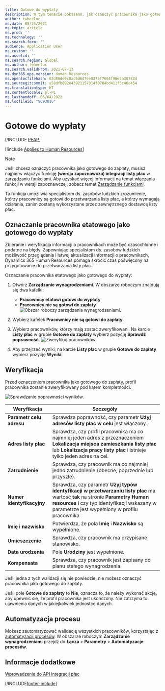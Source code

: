 ```yaml
---
title: Gotowe do wypłaty
description: W tym temacie pokazano, jak oznaczyć pracownika jako gotowego do zapłaty w Dynamics 365 Human Resources.
author: twheeloc
ms.date: 08/25/2021
ms.topic: article
ms.prod: ''
ms.technology: ''
ms.search.form: ''
audience: Application User
ms.custom: ''
ms.assetid: ''
ms.search.region: Global
ms.author: twheeloc
ms.search.validFrom: 2021-07-13
ms.dyn365.ops.version: Human Resources
ms.openlocfilehash: 62d86de9c0ad6d6d7ee8375f7664f96e2a30783d
ms.sourcegitcommit: a58dfb892e43921157014f0784bd411f5c40e454
ms.translationtype: HT
ms.contentlocale: pl-PL
ms.lasthandoff: 05/04/2022
ms.locfileid: "8693816"
---
```

# <a name="ready-to-pay"></a>Gotowe do wypłaty


[!INCLUDE [PEAP](../includes/peap-1.md)]

[!include [Applies to Human Resources](../includes/applies-to-hr.md)]

> [!NOTE]
> Jeśli chcesz oznaczyć pracownika jako gotowego do zapłaty, musisz najpierw włączyć funkcję **(wersja zapoznawcza) integracji listy płac** w zarządzaniu funkcjami. Aby uzyskać więcej informacji na temat włączania funkcji w wersji zapoznawczej, zobacz temat [Zarządzanie funkcjami](hr-admin-manage-features.md).

Ta funkcja umożliwia specjalistom ds. zasobów ludzkich zrozumienie, którzy pracownicy są gotowi do przetwarzania listy płac, a którzy wymagają działania, zanim zostaną wykorzystane przez zewnętrznego dostawcę listy płac.

## <a name="mark-employee-as-ready-to-pay"></a>Oznaczanie pracownika etatowego jako gotowego do wypłaty

Zbieranie i weryfikacja informacji o pracownikach może być czasochłonne i podatne na błędy. Zapewniając specjalistom ds. zasobów ludzkich możliwość przeglądania i łatwej aktualizacji informacji o pracownikach, Dynamics 365 Human Resources pomaga skrócić czas poświęcony na przygotowanie do przetwarzania listy płac.

Oznaczanie pracownika etatowego jako gotowego do wypłaty:

1. Otwórz **Zarządzanie wynagrodzeniami**. W obszarze roboczym znajdują się dwa kafelki: 
    - **Pracownicy etatowi gotowi do wypłaty**
    - **Pracownicy nie są gotowi do zapłaty**
    ![Obszar roboczy zarządzania wynagrodzeniami.](./media/hr-ready-to-pay-1-workspace.png)

2. Wybierz kafelek **Pracownicy nie są gotowi do zapłaty**.

3. Wybierz pracowników, którzy mają zostać zweryfikowani. Na karcie **Listy płac** w grupie **Gotowe do zapłaty** wybierz pozycję **Sprawdź poprawność**.
    ![Zweryfikuj pracowników.](./media/hr-ready-to-pay-2-validate.png)

4. Aby przejrzeć wyniki, na karcie **Listy płac** w grupie **Gotowe do zapłaty** wybierz pozycję **Wyniki**.

## <a name="validation"></a>Weryfikacja

Przed oznaczeniem pracownika jako gotowego do zapłaty, profil pracownika zostanie zweryfikowany pod kątem kompletności.

![Sprawdzanie poprawności wyników.](./media/hr-ready-to-pay-3-results.png)

| Weryfikacja | Szczegóły |
| --- | --- |
| **Parametr celu adresu** | Sprawdza poprawność, czy parametr **Użyj adresów listy płac w celu** jest włączony. |
| **Adres listy płac** | Sprawdza, czy profil pracownika ma co najmniej jeden adres z przeznaczeniem **Lokalizacja miejsca zamieszkania listy płac** lub **Lokalizacja pracy listy płac** i istnieje tylko jeden adres na cel. |
| **Zatrudnienie** | Sprawdza, czy pracownik ma co najmniej jedno zatrudnienie (obecne, poprzednie lub przyszłe). |
| **Numer identyfikacyjny** | Sprawdza, czy parametr **Użyj typów identyfikacji w przetwarzaniu listy płac** ma wartość **tak** na stronie **Parametry Human resources** i czy typ identyfikacji wskazany w parametrze jest wypełniony w profilu pracownika. |
| **Imię i nazwisko** | Potwierdza, że pola **Imię** i **Nazwisko** są wypełnione.|
| **Umieszczenie** | Sprawdza, czy pracownik ma przypisane stanowisko. |
| **Data urodzenia** | Pole **Urodziny** jest wypełnione. |
| **Kompensata** | Sprawdza, czy pracownik jest zapisany do planu stałego wynagrodzenia. |

Jeśli jedna z tych walidacji się nie powiedzie, nie możesz oznaczyć pracownika jako gotowego do zapłaty.

Jeśli pole **Gotowe do zapłaty** to **Nie**, oznacza to, że należy wykonać akcję, aby upewnić się, że profil pracownika jest ukończony. Nie zatrzyma to ujawnienia danych w jakiejkolwiek jednostce danych. 

## <a name="process-automation"></a>Automatyzacja procesu

Możesz zautomatyzować walidację wszystkich pracowników, korzystając z [automatyzacji procesów](/dynamics365/fin-ops-core/dev-itpro/sysadmin/process-automation). W obszarze roboczym **Zarządzanie wynagrodzeniami** przejdź do **Łącza** \> **Parametry** \> **Automatyzacje procesów**.

## <a name="see-also"></a>Informacje dodatkowe

[Wprowadzenie do API integracji płac](hr-admin-integration-payroll-api-introduction.md)<br>

[!INCLUDE[footer-include](../includes/footer-banner.md)]

